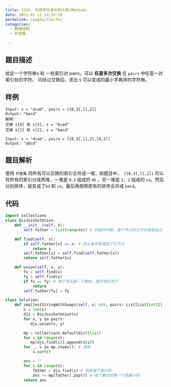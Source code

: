 ```yaml
---
title: 1202. 交换字符串中的元素(Medium)
date: 2021-01-12 14:54:29
permalink: /pages/72acfe/
categories: 
  - 数据结构
  - 并查集

---
```


## 题目描述

给定一个字符串s 和 一些索引对 pairs，可以 **任意多次交换** 在 `pairs` 中任意一对索引处的字符。
问经过交换后，求出 s 可以变成的最小字典序的字符串。

## 样例

```
Input: s = "dcab", pairs = [[0,3],[1,2]]
Output: "bacd"
解释: 
交换 s[0] 和 s[3], s = "bcad"
交换 s[1] 和 s[2], s = "bacd"

Input: s = "dcab", pairs = [[0,3],[1,2],[0,2]]
Output: "abcd"
```

## 题目解析

使用 `并查集` 将所有可以交换的索引合并成一堆，如题目中，` [[0,3],[1,2]]` 可以将所有的索引分成两堆，一堆是 `0,3` 组成的 `db` ，另一堆是 `1, 2` 组成的 `ca`。然后分别排序，就变成了`bd` 和 `ca`。最后再按照原有的排序合并成 `bacd`。

## 代码

```python
import collections
class DisJoinSetUnion:
    def __init__(self, n):
        self.father = list(range(n)) # 初始的时候，每个节点的父节点就是自己

    def find(self, x):
        if self.father[x] == x: # 终止条件是遇到了父节点
            return x
        self.father[x] = self.find(self.father[x])
        return self.father[x]

    def union(self, x, y):
        fx = self.find(x)
        fy = self.find(y)
        if fx == fy: # 两个节点是一个群的，就不用合并了
            return
        self.father[fy] = fx

class Solution:
    def smallestStringWithSwaps(self, s: str, pairs: List[List[int]]) -> str:
        n = len(s)
        djs = DisJoinSetUnion(n)
        for x, y in pairs:
           djs.union(x, y)

        mp = collections.defaultdict(list)
        for i in range(n):
           mp[djs.find(i)].append(s[i])
        for _, v in mp.items(): # 排序
            v.sort()

        ans = ""
        for i in range(n):
            father = djs.find(i) # 找到每个索引的
            ans += mp[father].pop(0) # 每个集合的第一个是最小的
        return ans
```



